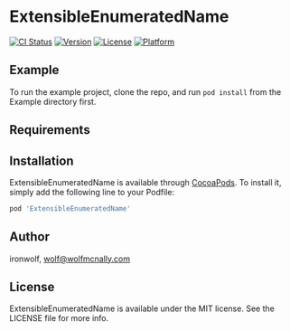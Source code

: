 # ExtensibleEnumeratedName

[![CI Status](https://img.shields.io/travis/ironwolf/ExtensibleEnumeratedName.svg?style=flat)](https://travis-ci.org/ironwolf/ExtensibleEnumeratedName)
[![Version](https://img.shields.io/cocoapods/v/ExtensibleEnumeratedName.svg?style=flat)](https://cocoapods.org/pods/ExtensibleEnumeratedName)
[![License](https://img.shields.io/cocoapods/l/ExtensibleEnumeratedName.svg?style=flat)](https://cocoapods.org/pods/ExtensibleEnumeratedName)
[![Platform](https://img.shields.io/cocoapods/p/ExtensibleEnumeratedName.svg?style=flat)](https://cocoapods.org/pods/ExtensibleEnumeratedName)

## Example

To run the example project, clone the repo, and run `pod install` from the Example directory first.

## Requirements

## Installation

ExtensibleEnumeratedName is available through [CocoaPods](https://cocoapods.org). To install
it, simply add the following line to your Podfile:

```ruby
pod 'ExtensibleEnumeratedName'
```

## Author

ironwolf, wolf@wolfmcnally.com

## License

ExtensibleEnumeratedName is available under the MIT license. See the LICENSE file for more info.
